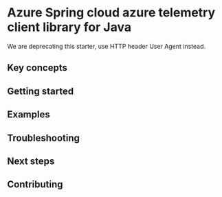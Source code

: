 # Azure Spring cloud azure telemetry client library for Java
We are deprecating this starter, use HTTP header User Agent instead. 

## Key concepts
## Getting started
## Examples
## Troubleshooting
## Next steps
## Contributing

